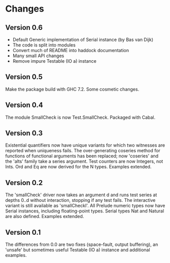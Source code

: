 Changes
=======

Version 0.6
-----------

* Default Generic implementation of Serial instance (by Bas van Dijk)
* The code is split into modules
* Convert much of README into haddock documentation
* Many small API changes
* Remove impure Testable (IO a) instance

Version 0.5
-----------

Make the package build with GHC 7.2. Some cosmetic changes.

Version 0.4
-----------

The module SmallCheck is now Test.SmallCheck.  Packaged with Cabal.

Version 0.3
-----------

Existential quantifiers now have unique variants for which two witnesses
are reported when uniqueness fails.  The over-generating coseries method
for functions of functional arguments has been replaced; now 'coseries'
and the 'alts<N>' family take a series argument. Test counters are
now Integers, not Ints.  Ord and Eq are now derived for the N types.
Examples extended.

Version 0.2
-----------

The 'smallCheck' driver now takes an argument d and runs test series
at depths 0..d without interaction, stopping if any test fails.
The interactive variant is still available as 'smallCheckI'.  All
Prelude numeric types now have Serial instances, including floating-point
types. Serial types Nat and Natural are also defined.  Examples extended.

Version 0.1
-----------

The differences from 0.0 are two fixes (space-fault, output buffering),
an 'unsafe' but sometimes useful Testable (IO a) instance and additional
examples.
